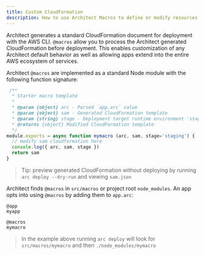 ```yaml
---
title: Custom CloudFormation
description: How to use Architect Macros to define or modify resources with CloudFormation
---
```


Architect generates a standard CloudFormation document for deployment with the AWS CLI. `@macros` allow you to process the Architect generated CloudFormation before deployment. This enables customization of any Architect default behavior as well as allowing apps extend into the entire AWS ecosystem of services.

Architect `@macros` are implemented as a standard Node module with the following function signature:

```javascript
 /**
  * Starter macro template
  *
  * @param {object} arc - Parsed `app.arc` value
  * @param {object} sam - Generated CloudFormation template
  * @param {string} stage - Deployment target runtime environment 'staging' or 'production'
  * @returns {object} Modified CloudFormation template
  */
module.exports = async function mymacro (arc, sam, stage='staging') {
  // modify sam cloudformation here
  console.log({ arc, sam, stage })
  return sam
}
```

> Tip: preview generated CloudFormation without deploying by running `arc deploy --dry-run` and viewing `sam.json`

Architect finds `@macros` in `src/macros` or project root `node_modules`. An app opts into using `@macros` by adding them to `app.arc`:

```arc
@app
myapp

@macros
mymacro
```

> In the example above running `arc deploy` will look for `src/macros/mymacro` and then `./node_modules/mymacro`
